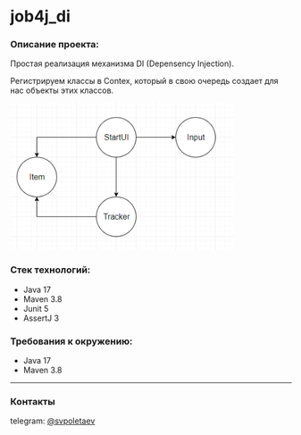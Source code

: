 # job4j_di

### Описание проекта:

Простая реализация механизма DI (Depensency Injection).  

Регистрируем классы в Contex, который в свою очередь создает для нас объекты этих классов.

![schema](img/imageTaskPreview.png)

### Стек технологий:

* Java 17
* Maven 3.8
* Junit 5
* AssertJ 3

### Требования к окружению:

* Java 17
* Maven 3.8

---

### Контакты

telegram: [@svpoletaev](https://t.me/svpoletaev)

